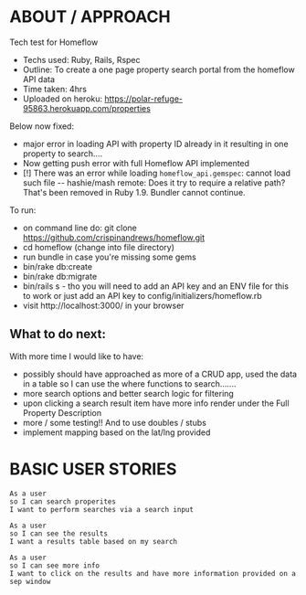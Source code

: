 # ABOUT / APPROACH

Tech test for Homeflow
- Techs used: Ruby, Rails, Rspec
- Outline: To create a one page property search portal from the homeflow API data
- Time taken: 4hrs
- Uploaded on heroku: https://polar-refuge-95863.herokuapp.com/properties

Below now fixed:
  - major error in loading API with property ID already in it resulting in one property to search....
  - Now getting push error with full Homeflow API implemented
  - [!] There was an error while loading `homeflow_api.gemspec`: cannot load such file -- hashie/mash
    remote:  Does it try to require a relative path? That's been removed in Ruby 1.9. Bundler cannot continue.

To run:
- on command line do: git clone https://github.com/crispinandrews/homeflow.git
- cd homeflow (change into file directory)
- run bundle in case you're missing some gems
- bin/rake db:create
- bin/rake db:migrate
- bin/rails s - tho you will need to add an API key and an ENV file for this to work or just add an API key to config/initializers/homeflow.rb
- visit http://localhost:3000/ in your browser


## What to do next:
With more time I would like to have:
- possibly should have approached as more of a CRUD app, used the data in a table so I can use the where functions to search.......
- more search options and better search logic for filtering
- upon clicking a search result item have more info render under the Full Property Description
- more / some testing!! And to use doubles / stubs
- implement mapping based on the lat/lng provided


# BASIC USER STORIES

```
As a user
so I can search properites
I want to perform searches via a search input
```

```
As a user
so I can see the results
I want a results table based on my search
```
```
As a user
so I can see more info
I want to click on the results and have more information provided on a sep window
```
